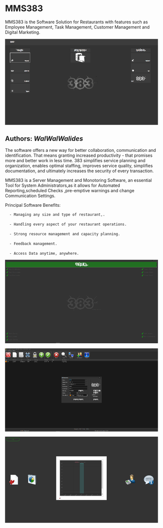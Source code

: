 # MMS383
MMS383 is the Software Solution for Restaurants with features such as Employee Management, Task Management, Customer Management and Digital Marketing.

![](Img/MMS383_1.png)


**Authors:**  *WalWalWalides*
------

The software offers a new way for better collaboration, communication and identification. That means granting increased productivity - that promises more and better work in less time.
383 simplifies service planning and organization, enables optimal staffing, improves service quality, simplifies documentation, and ultimately increases the security of every transaction.

MMS383 is a Server Management and Monotoring Software, an essential Tool for System Administrators,as it allows for Automated Reporting,scheduled Checks ,pre-emptive warnings and change Communication Settings.


Principal Software Benefits:

      - Managing any size and type of restaurant,.

      - Handling every aspect of your restaurant operations.

      - Strong resource management and capacity planning.

      - Feedback management.
      
      - Access Data anytime, anywhere. 
      
      
 
![](Img/MMS383_2.png)     



![](Img/MMS383_3.png)




![](Img/MMS383_4.png)


    


